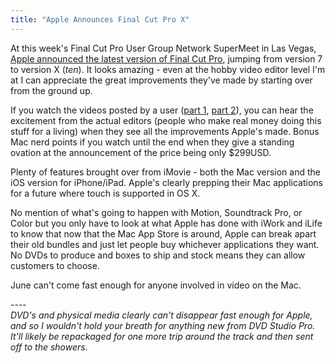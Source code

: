 ```yaml
---
title: "Apple Announces Final Cut Pro X"
---
```

<p>At this week's Final Cut Pro User Group Network SuperMeet in Las Vegas, <a href="https://www.macrumors.com/2011/04/12/apple-demos-final-cut-pro-x-at-nab-2011/">Apple announced the latest version of Final Cut Pro</a>, jumping from version 7 to version X (<em>ten</em>). It looks amazing - even at the hobby video editor level I'm at I can appreciate the great improvements they've made by starting over from the ground up.</p>
<p>If you watch the videos posted by a user (<a href="https://www.youtube.com/watch?v=-77beFICSlI">part 1</a>, <a href="https://www.youtube.com/watch?v=gAXL7L9fToQ">part 2</a>), you can hear the excitement from the actual editors (people who make real money doing this stuff for a living) when they see all the improvements Apple's made. Bonus Mac nerd points if you watch until the end when they give a standing ovation at the announcement of the price being only $299USD.</p>
<p>Plenty of features brought over from iMovie - both the Mac version and the iOS version for iPhone/iPad. Apple's clearly prepping their Mac applications for a future where touch is supported in OS X.</p>
<p>No mention of what's going to happen with Motion, Soundtrack Pro, or Color but you only have to look at what Apple has done with iWork and iLife to know that now that the Mac App Store is around, Apple can break apart their old bundles and just let people buy whichever applications they want. No DVDs to produce and boxes to ship and stock means they can allow customers to choose.</p>
<p>June can't come fast enough for anyone involved in video on the Mac.</p>
<p>----<br />
<em>DVD's and physical media clearly can't disappear fast enough for Apple, and so I wouldn't hold your breath for anything new from DVD Studio Pro. It'll likely be repackaged for one more trip around the track and then sent off to the showers.</em></p>
